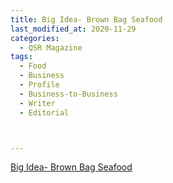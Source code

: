 ```yaml
---
title: Big Idea- Brown Bag Seafood
last_modified_at: 2020-11-29
categories:
  - QSR Magazine
tags:
  - Food
  - Business
  - Profile
  - Business-to-Business
  - Writer
  - Editorial 



---
```


[Big Idea- Brown Bag Seafood](http://www.ourdigitalmags.com/publication/?i=583668&ver=html5&p=47)
